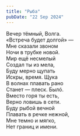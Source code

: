 ```yaml
---
title: "Рыба"
pubDate: "22 Sep 2024"
---
```


Вечер тёмный, Волга.\
«Встреча будет долгой» —\
Мне сказали звоном\
Ночи в трубке новой.\
Мир ещё несмелый\
Создал ты из мела,\
Буду мерно щупать\
Искры, время. Щука\
В волнах плавать рано\
Станет — плеск. Былó.\
Вместо горя ты есть,\
Верно ловишь в сети.\
Буду рыбой вечной\
Плавать в речке нежной,\
Мне темно и мягко,\
Нет границ и имени.